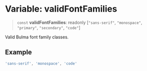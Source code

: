 # Variable: validFontFamilies

> `const` **validFontFamilies**: readonly \[`"sans-serif"`, `"monospace"`, `"primary"`, `"secondary"`, `"code"`\]

Valid Bulma font family classes.

## Example

```ts
'sans-serif', 'monospace', 'code'
```
